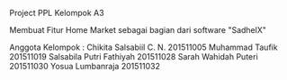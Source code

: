 Project PPL Kelompok A3

Membuat Fitur Home Market sebagai bagian dari software "SadhelX"

Anggota Kelompok :
Chikita Salsabiil C. N.	  201511005
Muhammad Taufik		        201511019
Salsabila Putri Fathiyah	201511028
Sarah Wahidah Puteri		  201511030
Yosua Lumbanraja		      201511032
